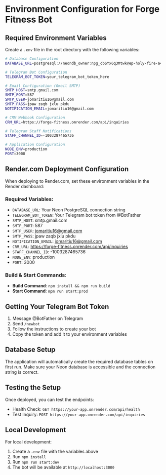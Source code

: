 # Environment Configuration for Forge Fitness Bot

## Required Environment Variables

Create a `.env` file in the root directory with the following variables:

```bash
# Database Configuration
DATABASE_URL=postgresql://neondb_owner:npg_cbSYx6q3Mtwk@ep-holy-fire-a44g93lx-pooler.us-east-1.aws.neon.tech/neondb?sslmode=require&channel_binding=require

# Telegram Bot Configuration
TELEGRAM_BOT_TOKEN=your_telegram_bot_token_here

# Email Configuration (Gmail SMTP)
SMTP_HOST=smtp.gmail.com
SMTP_PORT=587
SMTP_USER=jomaritiu16@gmail.com
SMTP_PASS=jpaw zaqb jxlu pkdu
NOTIFICATION_EMAIL=jomaritiu16@gmail.com

# CRM Webhook Configuration
CRM_URL=https://forge-fitness.onrender.com/api/inquiries

# Telegram Staff Notifications
STAFF_CHANNEL_ID=-1003287465736

# Application Configuration
NODE_ENV=production
PORT=3000
```

## Render.com Deployment Configuration

When deploying to Render.com, set these environment variables in the Render dashboard:

### Required Variables:

- `DATABASE_URL`: Your Neon PostgreSQL connection string
- `TELEGRAM_BOT_TOKEN`: Your Telegram bot token from @BotFather
- `SMTP_HOST`: smtp.gmail.com
- `SMTP_PORT`: 587
- `SMTP_USER`: jomaritiu16@gmail.com
- `SMTP_PASS`: jpaw zaqb jxlu pkdu
- `NOTIFICATION_EMAIL`: jomaritiu16@gmail.com
- `CRM_URL`: https://forge-fitness.onrender.com/api/inquiries
- `STAFF_CHANNEL_ID`: -1003287465736
- `NODE_ENV`: production
- `PORT`: 3000

### Build & Start Commands:

- **Build Command**: `npm install && npm run build`
- **Start Command**: `npm run start:prod`

## Getting Your Telegram Bot Token

1. Message @BotFather on Telegram
2. Send `/newbot`
3. Follow the instructions to create your bot
4. Copy the token and add it to your environment variables

## Database Setup

The application will automatically create the required database tables on first run. Make sure your Neon database is accessible and the connection string is correct.

## Testing the Setup

Once deployed, you can test the endpoints:

- Health Check: `GET https://your-app.onrender.com/api/health`
- Test Inquiry: `POST https://your-app.onrender.com/api/inquiries`

## Local Development

For local development:

1. Create a `.env` file with the variables above
2. Run `npm install`
3. Run `npm run start:dev`
4. The bot will be available at `http://localhost:3000`
